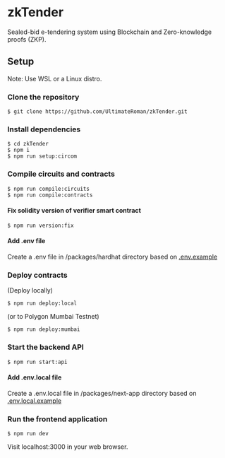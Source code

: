 # zkTender

Sealed-bid e-tendering system using Blockchain and Zero-knowledge proofs (ZKP).

## Setup

Note: Use WSL or a Linux distro.

### Clone the repository

```
$ git clone https://github.com/UltimateRoman/zkTender.git
```

### Install dependencies

```
$ cd zkTender
$ npm i
$ npm run setup:circom
```

### Compile circuits and contracts

```
$ npm run compile:circuits
$ npm run compile:contracts
```

#### Fix solidity version of verifier smart contract

```
$ npm run version:fix
```

#### Add .env file

Create a .env file in /packages/hardhat directory based on [.env.example](https://github.com/UltimateRoman/zkTender/blob/main/packages/hardhat/.env.example)

### Deploy contracts

(Deploy locally)

```
$ npm run deploy:local
```

(or to Polygon Mumbai Testnet)

```
$ npm run deploy:mumbai
```

### Start the backend API

```
$ npm run start:api
```

#### Add .env.local file

Create a .env.local file in /packages/next-app directory based on [.env.local.example](https://github.com/UltimateRoman/zkTender/blob/main/packages/next-app/.env.local.example)

### Run the frontend application

```
$ npm run dev
```

Visit localhost:3000 in your web browser.

